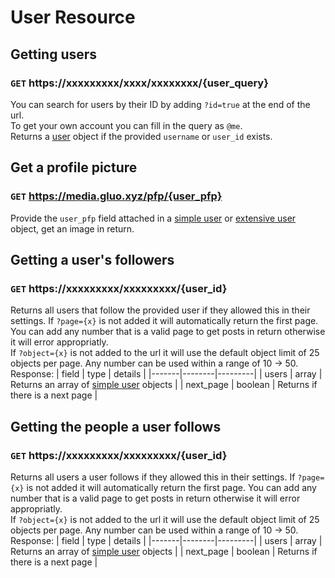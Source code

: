 # User Resource
## Getting users 
### `GET` https://xxxxxxxxx/xxxx/xxxxxxxx/{user_query}
You can search for users by their ID by adding `?id=true` at the end of the url.  
To get your own account you can fill in the query as `@me`.  
Returns a [user](/docs/core/objects.md#extensive-user-object) object if the provided `username` or `user_id` exists.

## Get a profile picture
### `GET` https://media.gluo.xyz/pfp/{user_pfp}
Provide the `user_pfp` field attached in a [simple user](/docs/core/objects.md#simple-user-object) or [extensive user](/docs/core/objects.md#extensive-user-object) object, get an image in return.

## Getting a user's followers
### `GET` https://xxxxxxxxx/xxxxxxxxx/{user_id}
Returns all users that follow the provided user if they allowed this in their settings.
If `?page={x}` is not added it will automatically return the first page. You can add any number that is a valid page to get posts in return otherwise it will error appropriatly.  
If `?object={x}` is not added to the url it will use the default object limit of 25 objects per page. Any number can be used within a range of 10 -> 50.
Response:
| field | type   | details |
|-------|--------|---------|
| users  | array | Returns an array of [simple user](/docs/core/objects.md#simple-user-object) objects |
| next_page  | boolean | Returns if there is a next page | 

## Getting the people a user follows
### `GET` https://xxxxxxxxx/xxxxxxxxx/{user_id}
Returns all users a user follows if they allowed this in their settings.
If `?page={x}` is not added it will automatically return the first page. You can add any number that is a valid page to get posts in return otherwise it will error appropriatly.  
If `?object={x}` is not added to the url it will use the default object limit of 25 objects per page. Any number can be used within a range of 10 -> 50.
Response:
| field | type   | details |
|-------|--------|---------|
| users  | array | Returns an array of [simple user](/docs/core/objects.md#simple-user-object) objects |
| next_page  | boolean | Returns if there is a next page | 
